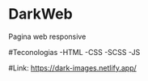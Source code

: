 # DarkWeb
Pagina web responsive 

#Teconologias
-HTML
-CSS
-SCSS
-JS

#Link:
https://dark-images.netlify.app/
